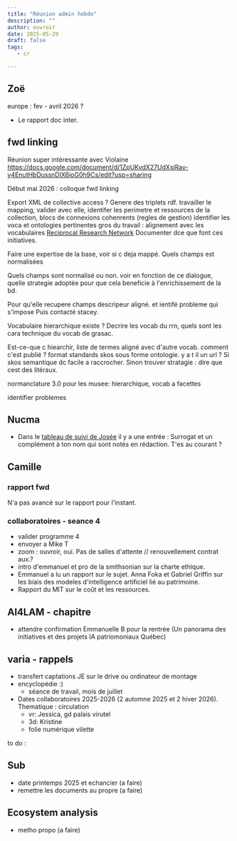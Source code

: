 ```yaml
---
title: "Réunion admin hebdo"
description: ""
author: ouvroir
date: 2025-05-29
draft: false
tags:
   - cr 

---
```


## Zoë 

europe : fev - avril 2026 ?

- Le rapport doc inter.

## fwd linking 

Réunion super intéressante avec Violaine https://docs.google.com/document/d/1ZpUKvdX27UdXsjRav-y4EnutHbDussnDIX6ioG0h9Cs/edit?usp=sharing 

Début mai 2026 : colloque fwd linking

Export XML de collective access ?  Genere des triplets rdf. travailler le mapping, valider avec elle, identifer les perimetre et ressources de la collection, blocs de connexions cohenrents (regles de gestion)
identifier les voca et ontologies pertinentes 
gros du travail :  alignement avec les vocabulaires 
[Reciprocal Research Network](https://www.rrncommunity.org) 
Documenter dce que font ces initiatives. 

Faire une expertise de la base, voir si c deja mappé. Quels champs est normalisées

Quels champs sont normalisé ou non. 
voir en fonction de ce dialogue, quelle strategie adoptée pour que cela beneficie à l'enrichissement de la bd. 

Pour qu'elle recupere champs descripeur aligné. et ientifé probleme qui s'impose
Puis contacté stacey. 


Vocabulaire hierarchique existe ? 
Decrire les vocab du rrn, quels sont les cara technique du vocab de grasac. 

Est-ce-que c hiearchir, liste de termes 
aligné avec d'autre vocab. comment c'est publié ? format standards skos sous forme ontologie. y a t il un url ? 
Si skos semantique dc facile a raccrocher. Sinon trouver stratagie : dire que cest des litéraux. 

normanclature 3.0 pour les musee: hierarchique, vocab a facettes

identifier problemes 

## Nucma

- Dans le [tableau de suivi de Josée](https://docs.google.com/spreadsheets/d/1kJsSKOc9dhScv7sHTJfTMdZkSENz7Vba/edit?gid=1572304104#gid=1572304104) il y a une entrée : Surrogat et un complément à ton nom qui sont notés en rédaction. T'es au courant ?

## Camille 

### rapport fwd

N'a pas avancé sur le rapport pour l'instant.

### collaboratoires - seance 4 

- valider programme 4 
- envoyer a Mike T
- zoom : ouvroir, oui. Pas de salles d'attente 
  // renouvellement contrat aux.? 
- intro d'emmanuel et pro de la smithsonian sur la charte ethique. 
- Emmanuel a lu un rapport sur le sujet. Anna Foka et Gabriel Griffin sur les biais des modeles d'intelligence artificiel lié au patrimoine. 
- Rapport du MIT sur le coût et les ressources. 

## AI4LAM - chapitre 

- attendre confirmation Emmanuelle B pour la rentrée (Un panorama des initiatives et des projets IA patriomoniaux Québec)


## varia - rappels 

- transfert captations JE sur le drive ou ordinateur de montage 
- encyclopédie :) 
  - séance de travail, mois de juillet 
- Dates collaboratoires 2025-2026 (2 automne 2025 et 2 hiver 2026). Thematique : circulation 
  - vr: Jessica, gd palais virutel
  - 3d: Kristine
  - folie numérique vilette

to do : 

## Sub 

- date printemps 2025 et echancier (a faire)
- remettre les documents au propre (a faire)

## Ecosystem analysis 

- metho propo (a faire)
